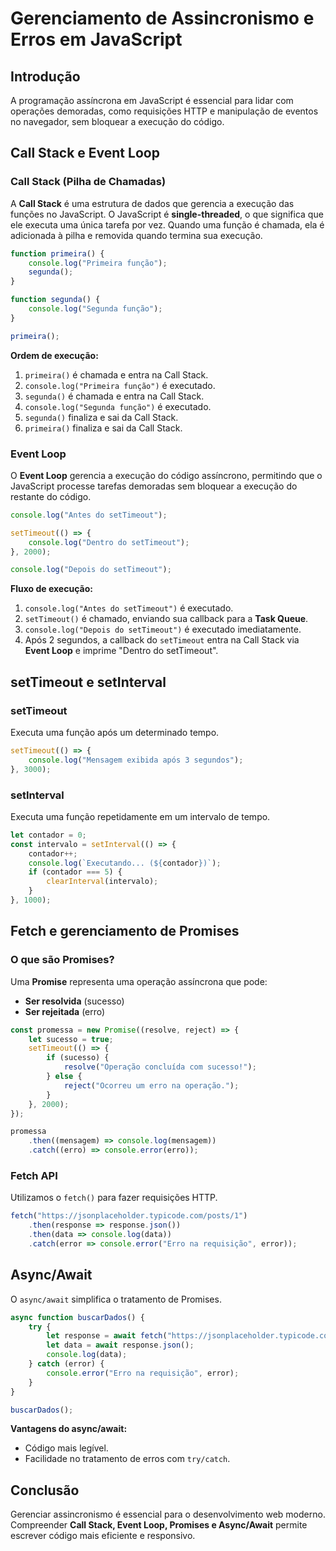 # Gerenciamento de Assincronismo e Erros em JavaScript

## Introdução
A programação assíncrona em JavaScript é essencial para lidar com operações demoradas, como requisições HTTP e manipulação de eventos no navegador, sem bloquear a execução do código.

## Call Stack e Event Loop

### Call Stack (Pilha de Chamadas)
A **Call Stack** é uma estrutura de dados que gerencia a execução das funções no JavaScript. O JavaScript é **single-threaded**, o que significa que ele executa uma única tarefa por vez. Quando uma função é chamada, ela é adicionada à pilha e removida quando termina sua execução.

```javascript
function primeira() {
    console.log("Primeira função");
    segunda();
}

function segunda() {
    console.log("Segunda função");
}

primeira();
```

**Ordem de execução:**
1. `primeira()` é chamada e entra na Call Stack.
2. `console.log("Primeira função")` é executado.
3. `segunda()` é chamada e entra na Call Stack.
4. `console.log("Segunda função")` é executado.
5. `segunda()` finaliza e sai da Call Stack.
6. `primeira()` finaliza e sai da Call Stack.

### Event Loop
O **Event Loop** gerencia a execução do código assíncrono, permitindo que o JavaScript processe tarefas demoradas sem bloquear a execução do restante do código.

```javascript
console.log("Antes do setTimeout");

setTimeout(() => {
    console.log("Dentro do setTimeout");
}, 2000);

console.log("Depois do setTimeout");
```

**Fluxo de execução:**
1. `console.log("Antes do setTimeout")` é executado.
2. `setTimeout()` é chamado, enviando sua callback para a **Task Queue**.
3. `console.log("Depois do setTimeout")` é executado imediatamente.
4. Após 2 segundos, a callback do `setTimeout` entra na Call Stack via **Event Loop** e imprime "Dentro do setTimeout".

## setTimeout e setInterval

### setTimeout
Executa uma função após um determinado tempo.

```javascript
setTimeout(() => {
    console.log("Mensagem exibida após 3 segundos");
}, 3000);
```

### setInterval
Executa uma função repetidamente em um intervalo de tempo.

```javascript
let contador = 0;
const intervalo = setInterval(() => {
    contador++;
    console.log(`Executando... (${contador})`);
    if (contador === 5) {
        clearInterval(intervalo);
    }
}, 1000);
```

## Fetch e gerenciamento de Promises

### O que são Promises?
Uma **Promise** representa uma operação assíncrona que pode:
- **Ser resolvida** (sucesso)
- **Ser rejeitada** (erro)

```javascript
const promessa = new Promise((resolve, reject) => {
    let sucesso = true;
    setTimeout(() => {
        if (sucesso) {
            resolve("Operação concluída com sucesso!");
        } else {
            reject("Ocorreu um erro na operação.");
        }
    }, 2000);
});

promessa
    .then((mensagem) => console.log(mensagem))
    .catch((erro) => console.error(erro));
```

### Fetch API
Utilizamos o `fetch()` para fazer requisições HTTP.

```javascript
fetch("https://jsonplaceholder.typicode.com/posts/1")
    .then(response => response.json())
    .then(data => console.log(data))
    .catch(error => console.error("Erro na requisição", error));
```

## Async/Await
O `async/await` simplifica o tratamento de Promises.

```javascript
async function buscarDados() {
    try {
        let response = await fetch("https://jsonplaceholder.typicode.com/posts/1");
        let data = await response.json();
        console.log(data);
    } catch (error) {
        console.error("Erro na requisição", error);
    }
}

buscarDados();
```

**Vantagens do async/await:**
- Código mais legível.
- Facilidade no tratamento de erros com `try/catch`.

## Conclusão
Gerenciar assincronismo é essencial para o desenvolvimento web moderno. Compreender **Call Stack, Event Loop, Promises e Async/Await** permite escrever código mais eficiente e responsivo.
